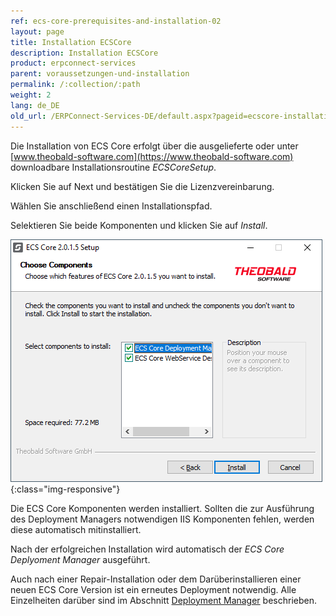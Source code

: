 ```yaml
---
ref: ecs-core-prerequisites-and-installation-02
layout: page
title: Installation ECSCore
description: Installation ECSCore
product: erpconnect-services
parent: voraussetzungen-und-installation
permalink: /:collection/:path
weight: 2
lang: de_DE
old_url: /ERPConnect-Services-DE/default.aspx?pageid=ecscore-installation
---
```


Die Installation von ECS Core erfolgt über die ausgelieferte oder unter [www.theobald-software.com](https://www.theobald-software.com) downloadbare Installationsroutine 
*ECSCoreSetup*.

Klicken Sie auf Next und bestätigen Sie die Lizenzvereinbarung.

Wählen Sie anschließend einen Installationspfad.

Selektieren Sie beide Komponenten und klicken Sie auf *Install*.

![ecscore-installation-5](/img/content/ecscore-installation-5.jpg.png){:class="img-responsive"}

Die ECS Core Komponenten werden installiert. Sollten die zur Ausführung des Deployment Managers notwendigen IIS Komponenten fehlen, werden diese automatisch mitinstalliert.  

Nach der erfolgreichen Installation wird automatisch der *ECS Core Deplyoment Manager* ausgeführt.

Auch nach einer Repair-Installation oder dem Darüberinstallieren einer neuen ECS Core Version ist ein erneutes Deployment notwendig. 
Alle Einzelheiten darüber sind im Abschnitt [Deployment Manager](./ecscore-deployment) beschrieben.
